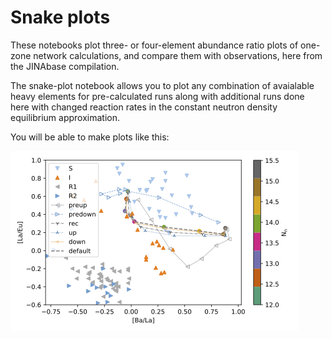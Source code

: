 # Snake plots
These notebooks plot three- or four-element abundance ratio plots of one-zone network calculations, and compare them with observations, here from the JINAbase compilation. 

The snake-plot notebook allows you to plot any combination of avaialable heavy elements for pre-calculated runs along with additional runs done here with changed reaction rates in the constant neutron density equilibrium approximation.

You will be able to make plots like this:

 ![BaLaEu-snake.pdf](./BaLaEu-snake.png)
